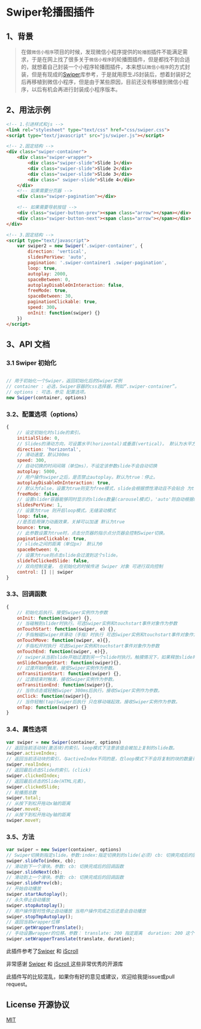 # Swiper轮播图插件



## 1、背景

>在做`微信小程序`项目的时候，发现微信小程序提供的`轮播图`插件不能满足需求，于是在网上找了很多关于`微信小程序`的轮播图插件，但是都找不到合适的，就想着自己封装一个小程序轮播图插件，本来想以`微信小程序`的方式封装，但是有现成的[Swiper](https://www.swiper.com.cn/)库参考，于是就用原生JS封装后，想着封装好之后再移植到微信小程序，但是由于某些原因，目前还没有移植到微信小程序，以后有机会再进行封装成小程序版本。



## 2、用法示例

```html
<!-- 1.引进样式和js -->
<link rel="stylesheet" type="text/css" href="css/swiper.css">
<script type="text/javascript" src="js/swiper.js"></script>

<!-- 2.固定结构 -->
<div class="swiper-container">
    <div class="swiper-wrapper">
        <div class="swiper-slide">Slide 1</div>
        <div class="swiper-slide">Slide 2</div>
        <div class="swiper-slide">Slide 3</div>
        <div class=" swiper-slide">Slide 4</div>
    </div>
    <!-- 如果需要分页器 -->
    <div class="swiper-pagination"></div>

    <!-- 如果需要导航按钮 -->
    <div class="swiper-button-prev"><span class="arrow"></span></div>
    <div class="swiper-button-next"><span class="arrow"></span></div>
</div>

<!-- 3.固定结构 -->
<script type="text/javascript">
    var swiper2 = new Swiper('.swiper-container', {
        direction: 'vertical',
        slidesPerView: 'auto',
        pagination: '.swiper-container1 .swiper-pagination',
        loop: true,
        autoplay: 2000,
        spaceBetween: 0,
     	autoplayDisableOnInteraction: false,
        freeMode: true,
        spaceBetween: 30,
        paginationClickable: true,
        speed: 300，
        onInit: function(swiper) {}
   	})
</script>
```



## 3、API 文档

### 3.1 Swiper 初始化

```js

// 用于初始化一个Swiper，返回初始化后的Swiper实例
// container : 必选，Swiper容器的css选择器，例如“.swiper-container”。
// options : 可选，参见 配置选项。
new Swiper(container, options)
```



### 3.2、配置选项（options）

```js
{
    // 设定初始化时slide的索引。
    initialSlide: 0, 
    // Slides的滑动方向，可设置水平(horizontal)或垂直(vertical)。 默认为水平方向（horizontal）
    direction: 'horizontal', 
    // 滑动速度，默认300ms
    speed: 300, 
    // 自动切换的时间间隔（单位ms），不设定该参数slide不会自动切换
    autoplay: 5000, 
    // 用户操作swiper之后，是否禁止autoplay。默认为true：停止。
    autoplayDisableOnInteraction: true, 
    // 默认为false，设置为true则变为free模式，slide会根据惯性滑动且不会贴合 为true时 loop失效
    freeMode: false, 
    // 设置slider容器能够同时显示的slides数量(carousel模式)。'auto'则自动根据slides的宽度来设定数量
    slidesPerView: 1, 
    // 设置为true 则开启loop模式。无缝滚动模式
    loop: false,
    //是否启用弹力动画效果，关掉可以加速 默认为true
    bounce: true, 
    // 此参数设置为true时，点击分页器的指示点分页器会控制Swiper切换。
    paginationClickable: true, 
    // slide之间的距离（单位px） 默认为0
    spaceBetween: 0, 
    // 设置为true则点击slide会过渡到这个slide。
    slideToClickedSlide: false, 
    // 双向控制变量， 在初始化的时候传进 Swiper 对象 可进行双向控制
    control: [] || swiper
}
```


### 3.3、回调函数

```js
{	
    // 初始化后执行。接受Swiper实例作为参数
    onInit: function(swiper) {},
    // 当碰触到slider时执行。可选Swiper实例和touchstart事件对象作为参数
    onTouchStart: function(swiper, e) {},
    // 手指触碰Swiper并滑动（手指）时执行 可选Swiper实例和touchstart事件对象作为参数
    onTouchMove: function(swiper, e){},
    // 手指松开时执行 可选Swiper实例和touchstart事件对象作为参数
    onTouchEnd: function(swiper, e){},
    // swiper从当前slide开始过渡到另一个slide时执行。触摸情况下，如果释放slide时没有达到过渡条件而回弹时不会触发这个函数
    onSlideChangeStart: function(swiper){},
    // 过渡开始时触发，接受Swiper实例作为参数。
    onTransitionStart: function(swiper) {},
    // 过渡结束时触发，接收Swiper实例作为参数。
    onTransitionEnd: function(swiper){},
    // 当你点击或轻触Swiper 300ms后执行。接收Swiper实例作为参数。
    onClick: function(swiper){},
    // 当你轻触(tap)Swiper后执行 只在移动端起效。接收Swiper实例作为参数。
    onTap: function(swiper) {}
}
```



### 3.4、属性选项

```js
var swiper = new Swiper(container, options)
// 返回当前活动块(激活块)的索引。loop模式下注意该值会被加上复制的slide数。
swiper.activeIndex; 
// 返回当前活动块的索引，与activeIndex不同的是，在loop模式下不会将复制的块的数量计算在内。
swiper.realIndex; 
// 返回最后点击Slide的索引。(click)
swiper.clickedIndex; 
// 返回最后点击的Slide(HTML元素)。
swiper.clickedSlide; 
// 轮播图总数
swiper.total; 
// 从按下到松开拖动x轴的距离
swiper.moveX; 
// 从按下到松开拖动y轴的距离
swiper.moveY;
```



### 3.5、方法

```js
var swiper = new Swiper(container, options)
// Swiper切换到指定slide。参数:index:指定切换到的slide(必须) cb: 切换完成后的回调函数
swiper.slideTo(index, cb); 
// 滑动到下一个滑块。参数: cb: 切换完成后的回调函数
swiper.slideNext(cb); 
// 滑动到上一个滑块。参数: cb: 切换完成后的回调函数
swiper.slidePrev(cb); 
// 开始自动播放
swiper.startAutoplay(); 
// 永久停止自动播放 
swiper.stopAutoplay(); 
// 用户操作暂时性停止自动播放 当用户操作完成之后还是会自动播放
swiper.stopTmpAutoplay();
// 返回当前wrapper位移
swiper.getWrapperTranslate();
// 手动设置wrapper的位移。参数： translate: 200 指定距离  duration: 200 这个位移的动画时间 单位ms
swiper.setWrapperTranslate(translate, duration);
```



此插件参考了[Swiper](<https://www.swiper.com.cn/>) 和 [iScroll ](<http://caibaojian.com/iscroll-5/>)

非常感谢 [Swiper](<https://www.swiper.com.cn/>) 和 [iScroll ](http://caibaojian.com/iscroll-5/)这些非常优秀的开源库

此插件写的比较混乱，如果你有好的意见或建议，欢迎给我提issue或pull request。



## License 开源协议

[MIT](http://opensource.org/licenses/MIT)
